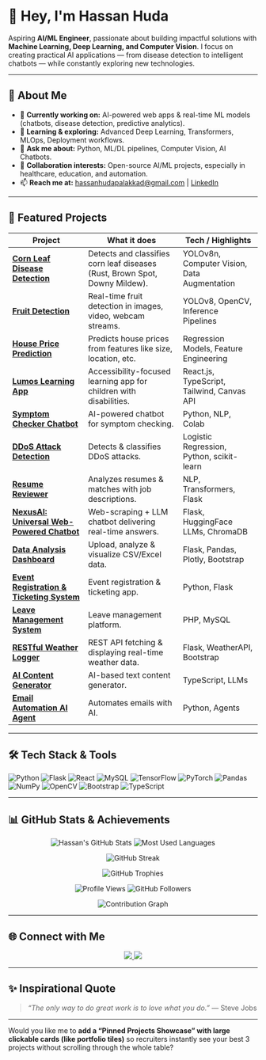

# 👋 Hey, I'm Hassan Huda

Aspiring **AI/ML Engineer**, passionate about building impactful solutions with **Machine Learning, Deep Learning, and Computer Vision**.
I focus on creating practical AI applications — from disease detection to intelligent chatbots — while constantly exploring new technologies.

---

## 🚀 About Me

* 🔭 **Currently working on:** AI-powered web apps & real-time ML models (chatbots, disease detection, predictive analytics).
* 🌱 **Learning & exploring:** Advanced Deep Learning, Transformers, MLOps, Deployment workflows.
* 💬 **Ask me about:** Python, ML/DL pipelines, Computer Vision, AI Chatbots.
* 🤝 **Collaboration interests:** Open-source AI/ML projects, especially in healthcare, education, and automation.
* 📫 **Reach me at:** [hassanhudapalakkad@gmail.com](mailto:hassanhudapalakkad@gmail.com) | [LinkedIn](https://www.linkedin.com/in/hassan-huda/)

---

## 🌟 Featured Projects

| Project                                                                                                               | What it does                                                                | Tech / Highlights                           |
| --------------------------------------------------------------------------------------------------------------------- | --------------------------------------------------------------------------- | ------------------------------------------- |
| **[Corn Leaf Disease Detection](https://github.com/HassanCodesIt/corn-leaf-disease-detection)**                       | Detects and classifies corn leaf diseases (Rust, Brown Spot, Downy Mildew). | YOLOv8n, Computer Vision, Data Augmentation |
| **[Fruit Detection](https://github.com/HassanCodesIt/fruit-detection-yolo)**                                          | Real-time fruit detection in images, video, webcam streams.                 | YOLOv8, OpenCV, Inference Pipelines         |
| **[House Price Prediction](https://github.com/HassanCodesIt/House-price-prediction)**                                 | Predicts house prices from features like size, location, etc.               | Regression Models, Feature Engineering      |
| **[Lumos Learning App](https://github.com/HassanCodesIt/Lumos-Learning-APP)**                                         | Accessibility-focused learning app for children with disabilities.          | React.js, TypeScript, Tailwind, Canvas API  |
| **[Symptom Checker Chatbot](https://github.com/HassanCodesIt/Symptom-Checker-Chatbot)**                               | AI-powered chatbot for symptom checking.                                    | Python, NLP, Colab                          |
| **[DDoS Attack Detection](https://github.com/HassanCodesIt/DDOS-attack-detection-using-logistic-regression)**         | Detects & classifies DDoS attacks.                                          | Logistic Regression, Python, scikit-learn   |
| **[Resume Reviewer](https://github.com/HassanCodesIt/Resume-Reviewer)**                                               | Analyzes resumes & matches with job descriptions.                           | NLP, Transformers, Flask                    |
| **[NexusAI: Universal Web-Powered Chatbot](https://github.com/HassanCodesIt/-NexusAI-Universal-Web-Powered-Chatbot)** | Web-scraping + LLM chatbot delivering real-time answers.                    | Flask, HuggingFace LLMs, ChromaDB           |
| **[Data Analysis Dashboard](https://github.com/HassanCodesIt/Data-Analysis-Dashboard)**                               | Upload, analyze & visualize CSV/Excel data.                                 | Flask, Pandas, Plotly, Bootstrap            |
| **[Event Registration & Ticketing System](https://github.com/HassanCodesIt/Event-Registration-Ticketing-System)**     | Event registration & ticketing app.                                         | Python, Flask                               |
| **[Leave Management System](https://github.com/HassanCodesIt/Leave-Management-System-PHP-)**                          | Leave management platform.                                                  | PHP, MySQL                                  |
| **[RESTful Weather Logger](https://github.com/HassanCodesIt/RESTful-Weather-Logger)**                                 | REST API fetching & displaying real-time weather data.                      | Flask, WeatherAPI, Bootstrap                |
| **[AI Content Generator](https://github.com/HassanCodesIt/Ai-content-generator)**                                     | AI-based text content generator.                                            | TypeScript, LLMs                            |
| **[Email Automation AI Agent](https://github.com/HassanCodesIt/email-automation-AI-AGENT)**                           | Automates emails with AI.                                                   | Python, Agents                              |

---

## 🛠 Tech Stack & Tools

![Python](https://img.shields.io/badge/Python-3.x-3776AB?logo=python\&logoColor=white\&style=for-the-badge)
![Flask](https://img.shields.io/badge/Flask-micro-web-000000?logo=flask\&logoColor=white\&style=for-the-badge)
![React](https://img.shields.io/badge/React-js-61DAFB?logo=react\&logoColor=white\&style=for-the-badge)
![MySQL](https://img.shields.io/badge/MySQL-DB-4479A1?logo=mysql\&logoColor=white\&style=for-the-badge)
![TensorFlow](https://img.shields.io/badge/TensorFlow-DL-FF6F00?logo=tensorflow\&logoColor=white\&style=for-the-badge)
![PyTorch](https://img.shields.io/badge/PyTorch-DL-EE4C2C?logo=pytorch\&logoColor=white\&style=for-the-badge)
![Pandas](https://img.shields.io/badge/Pandas-Data-150458?logo=pandas\&logoColor=white\&style=for-the-badge)
![NumPy](https://img.shields.io/badge/NumPy-NP-013243?logo=numpy\&logoColor=white\&style=for-the-badge)
![OpenCV](https://img.shields.io/badge/OpenCV-CV-5C3EE8?logo=opencv\&logoColor=white\&style=for-the-badge)
![Bootstrap](https://img.shields.io/badge/Bootstrap-UI-7952B3?logo=bootstrap\&logoColor=white\&style=for-the-badge)
![TypeScript](https://img.shields.io/badge/TypeScript-Code-3178C6?logo=typescript\&logoColor=white\&style=for-the-badge)

---

## 📊 GitHub Stats & Achievements

<p align="center">
  <img src="https://github-readme-stats.vercel.app/api?username=HassanCodesIt&show_icons=true&theme=dark" alt="Hassan's GitHub Stats" />
  <img src="https://github-readme-stats.vercel.app/api/top-langs/?username=HassanCodesIt&layout=compact&theme=dark" alt="Most Used Languages" />
</p>

<p align="center">
  <img src="https://streak-stats.demolab.com?user=HassanCodesIt&theme=dark&hide_border=false" alt="GitHub Streak" />
</p>

<p align="center">
  <img src="https://github-profile-trophy.vercel.app/?username=HassanCodesIt&theme=darkhub&no-bg=true&margin-w=15" alt="GitHub Trophies" />
</p>

<p align="center">
  <img src="https://komarev.com/ghpvc/?username=HassanCodesIt&label=Profile%20Views&color=blue&style=flat-square" alt="Profile Views" />
  <img src="https://img.shields.io/github/followers/HassanCodesIt?style=social" alt="GitHub Followers" />
</p>

<p align="center">
  <img src="https://github-readme-activity-graph.vercel.app/graph?username=HassanCodesIt&theme=react-dark" alt="Contribution Graph" />
</p>

---

## 🌐 Connect with Me

<p align="center">
  <a href="https://www.linkedin.com/in/hassan-huda/">
    <img src="https://img.shields.io/badge/LinkedIn-0077B5?logo=linkedin&logoColor=white&style=for-the-badge" />
  </a>
  <a href="mailto:hassanhudapalakkad@gmail.com">
    <img src="https://img.shields.io/badge/Email-D14836?logo=gmail&logoColor=white&style=for-the-badge" />
  </a>
</p>

---

## ✨ Inspirational Quote

> *“The only way to do great work is to love what you do.”* — Steve Jobs

---

Would you like me to **add a “Pinned Projects Showcase” with large clickable cards (like portfolio tiles)** so recruiters instantly see your best 3 projects without scrolling through the whole table?
